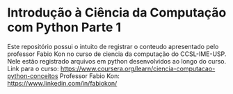 # Introdução à Ciência da Computação com Python Parte 1
Este repositório possui o intuito de registrar o conteudo apresentado pelo professor Fabio Kon no curso de ciencia da computação do CCSL-IME-USP. Nele estão registrado arquivos em python desenvolvidos ao longo do curso.
Link para o curso: https://www.coursera.org/learn/ciencia-computacao-python-conceitos
Professor Fabio Kon: https://www.linkedin.com/in/fabiokon/
